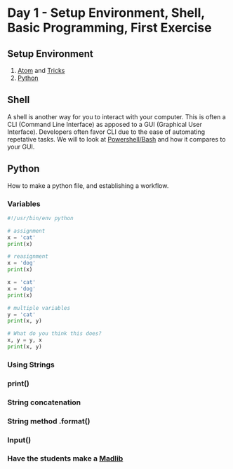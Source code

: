# Day 1 - Setup Environment, Shell, Basic Programming, First Exercise
## Setup Environment
1. [Atom](https://github.com/selassid/codeguild/blob/master/notes/atom.md) and [Tricks](https://github.com/selassid/codeguild/blob/master/notes/atom-python.md)
2. [Python](https://github.com/selassid/codeguild/blob/master/notes/py.md)

## Shell
A shell is another way for you to interact with your computer. This is often a CLI (Command Line Interface) as apposed to a GUI (Graphical User Interface). Developers often favor CLI due to the ease of automating repetative tasks. We will to look at [Powershell/Bash](https://github.com/selassid/codeguild/blob/master/notes/cli.md) and how it compares to your GUI.

## Python
How to make a python file, and establishing a workflow.

### Variables
```python
#!/usr/bin/env python

# assignment
x = 'cat'
print(x)

# reasignment
x = 'dog'
print(x)

x = 'cat'
x = 'dog'
print(x)

# multiple variables
y = 'cat'
print(x, y)

# What do you think this does?
x, y = y, x
print(x, y)
```

### Using Strings
### print()
### String concatenation
### String method .format()
### Input()
### Have the students make a [Madlib](./example-files/madlib.py)

